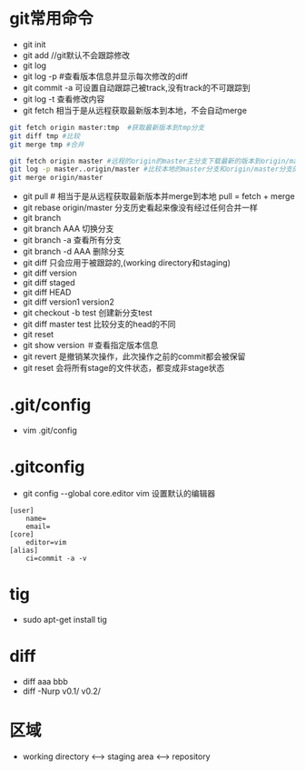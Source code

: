 # git常用命令
* git init
* git add //git默认不会跟踪修改
* git log
* git log -p #查看版本信息并显示每次修改的diff
* git commit -a 可设置自动跟踪己被track,没有track的不可跟踪到
* git log -t 查看修改内容
* git fetch 相当于是从远程获取最新版本到本地，不会自动merge
```Bash
git fetch origin master:tmp  #获取最新版本到tmp分支
git diff tmp #比较 
git merge tmp #合并

git fetch origin master #远程的origin的master主分支下载最新的版本到origin/master分支上
git log -p master..origin/master #比较本地的master分支和origin/master分支的差别
git merge origin/master
```
* git pull # 相当于是从远程获取最新版本并merge到本地 pull = fetch + merge
* git rebase origin/master 分支历史看起来像没有经过任何合并一样
* git branch
* git branch AAA 切换分支
* git branch -a  查看所有分支
* git branch -d AAA 删除分支
* git diff 只会应用于被跟踪的,(working directory和staging)
* git diff version
* git diff staged
* git diff HEAD
* git diff version1 version2
* git checkout -b test 创建新分支test
* git diff master test 比较分支的head的不同
* git reset
* git show version ＃查看指定版本信息
* git revert 是撤销某次操作，此次操作之前的commit都会被保留
* git reset 会将所有stage的文件状态，都变成非stage状态
# .git/config 
* vim .git/config
# .gitconfig

* git config --global core.editor vim 设置默认的编辑器

```
[user]
	name=
	email=
[core]
	editor=vim
[alias]
	ci=commit -a -v
```
# tig
* sudo apt-get install tig

# diff
* diff aaa bbb
* diff -Nurp v0.1/ v0.2/

# 区域
* working directory <--> staging area <--> repository
